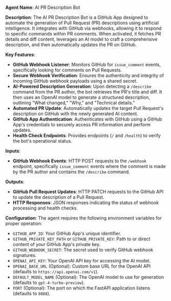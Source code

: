 **Agent Name**: AI PR Description Bot

**Description**:
The AI PR Description Bot is a GitHub App designed to automate the generation of Pull Request (PR) descriptions using artificial intelligence. It integrates with GitHub via webhooks, allowing it to respond to specific commands within PR comments. When activated, it fetches PR details and diff content, leverages an AI model to craft a comprehensive description, and then automatically updates the PR on GitHub.

**Key Features**:
*   **GitHub Webhook Listener**: Monitors GitHub for `issue_comment` events, specifically looking for comments on Pull Requests.
*   **Secure Webhook Verification**: Ensures the authenticity and integrity of incoming GitHub webhook payloads using a shared secret.
*   **AI-Powered Description Generation**: Upon detecting a `/describe` command from the PR author, the bot retrieves the PR's title and diff. It then uses an OpenAI model to generate a structured description, outlining "What changed," "Why," and "Technical details."
*   **Automated PR Update**: Automatically updates the target Pull Request's description on GitHub with the newly generated AI content.
*   **GitHub App Authentication**: Authenticates with GitHub using a GitHub App's credentials to securely access PR information and perform updates.
*   **Health Check Endpoints**: Provides endpoints (`/` and `/health`) to verify the bot's operational status.

**Inputs**:
*   **GitHub Webhook Events**: HTTP POST requests to the `/webhook` endpoint, specifically `issue_comment` events where the comment is made by the PR author and contains the `/describe` command.

**Outputs**:
*   **GitHub Pull Request Updates**: HTTP PATCH requests to the GitHub API to update the description of a Pull Request.
*   **HTTP Responses**: JSON responses indicating the status of webhook processing and health checks.

**Configuration**:
The agent requires the following environment variables for proper operation:
*   `GITHUB_APP_ID`: Your GitHub App's unique identifier.
*   `GITHUB_PRIVATE_KEY_PATH` or `GITHUB_PRIVATE_KEY`: Path to or direct content of your GitHub App's private key.
*   `GITHUB_WEBHOOK_SECRET`: The secret used to verify GitHub webhook signatures.
*   `OPENAI_API_KEY`: Your OpenAI API key for accessing the AI model.
*   `OPENAI_BASE_URL` (Optional): Custom base URL for the OpenAI API (defaults to `https://api.openai.com/v1`).
*   `DEFAULT_MODEL_NAME` (Optional): The OpenAI model to use for generation (defaults to `gpt-4-turbo-preview`).
*   `PORT` (Optional): The port on which the FastAPI application listens (defaults to `8088`).